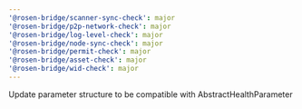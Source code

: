 ```yaml
---
'@rosen-bridge/scanner-sync-check': major
'@rosen-bridge/p2p-network-check': major
'@rosen-bridge/log-level-check': major
'@rosen-bridge/node-sync-check': major
'@rosen-bridge/permit-check': major
'@rosen-bridge/asset-check': major
'@rosen-bridge/wid-check': major
---
```


Update parameter structure to be compatible with AbstractHealthParameter
